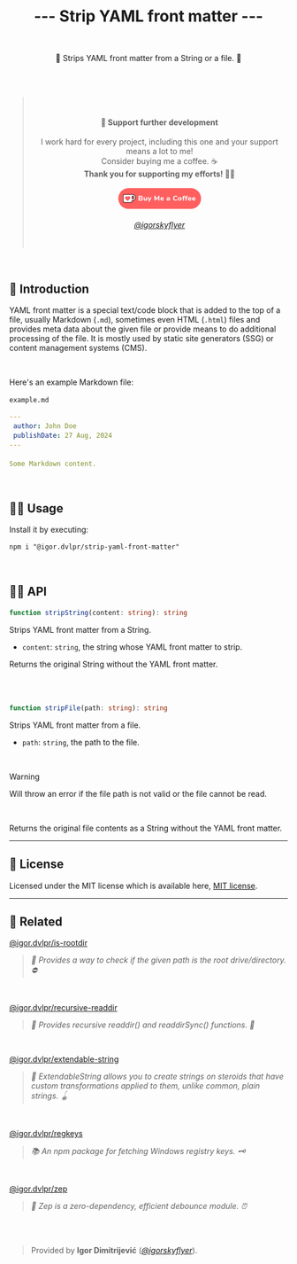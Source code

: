 <h1 align="center">--- Strip YAML front matter ---</h1>

<br>

<p align="center">
	🦓 Strips YAML front matter from a String or a file. 👾
</p>

<br>
<br>

<div align="center">
	<blockquote>
		<br>
		<h4>💖 Support further development</h4>
		<span>I work hard for every project, including this one and your support means a lot to me!
		<br>
		Consider buying me a coffee. ☕
		<br>
		<strong>Thank you for supporting my efforts! 🙏😊</strong></span>
		<br>
		<br>
		<a href="https://ko-fi.com/igorskyflyer" target="_blank"><img src="https://raw.githubusercontent.com/igorskyflyer/igorskyflyer/main/assets/ko-fi.png" alt="Donate to igorskyflyer" width="150"></a>
		<br>
		<br>
		<a href="https://github.com/igorskyflyer"><em>@igorskyflyer</em></a>
		<br>
		<br>
		<br>
	</blockquote>
</div>

<br>

## 🤔 Introduction

YAML front matter is a special text/code block that is added to the top of a file, usually Markdown (`.md`), sometimes even HTML (`.html`) files and provides meta data about the given file or provide means to do additional processing of the file. It is mostly used by static site generators (SSG) or content management systems (CMS).

<br>

Here's an example Markdown file:

`example.md`
```yaml
---
 author: John Doe
 publishDate: 27 Aug, 2024
---

Some Markdown content.
```

<br>

## 🕵🏼 Usage

Install it by executing:

```shell
npm i "@igor.dvlpr/strip-yaml-front-matter"
```

<br>

## 🤹🏼 API

```ts
function stripString(content: string): string
```

Strips YAML front matter from a String.

- `content`: `string`, the string whose YAML front matter to strip.  

Returns the original String without the YAML front matter.

<br>
<br>

```ts
function stripFile(path: string): string
```

Strips YAML front matter from a file.

- `path`: `string`, the path to the file.  

<br>

> [!WARNING]
> Will throw an error if the file path is not valid or the file cannot be read.  
 
<br>

Returns the original file contents as a String without the YAML front matter.

---

## 🪪 License

Licensed under the MIT license which is available here, [MIT license](https://github.com/igorskyflyer/npm-strip-yaml-front-matter/blob/main/LICENSE).

---

## 🧬 Related

[@igor.dvlpr/is-rootdir](https://www.npmjs.com/package/@igor.dvlpr/is-rootdir)

> _🔼 Provides a way to check if the given path is the root drive/directory. ⛔_

<br>

[@igor.dvlpr/recursive-readdir](https://www.npmjs.com/package/@igor.dvlpr/recursive-readdir)

> _📖 Provides recursive readdir() and readdirSync() functions. 📁_

<br>

[@igor.dvlpr/extendable-string](https://www.npmjs.com/package/@igor.dvlpr/extendable-string)

> _🦀 ExtendableString allows you to create strings on steroids that have custom transformations applied to them, unlike common, plain strings. 🪀_

<br>

[@igor.dvlpr/regkeys](https://www.npmjs.com/package/@igor.dvlpr/regkeys)

> _📚 An npm package for fetching Windows registry keys. 🗝_

<br>

[@igor.dvlpr/zep](https://www.npmjs.com/package/@igor.dvlpr/zep)

> _🧠 Zep is a zero-dependency, efficient debounce module. ⏰_

<br>
<br>

>
> Provided by **Igor Dimitrijević** ([*@igorskyflyer*](https://github.com/igorskyflyer/)).
>
